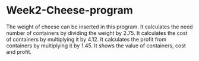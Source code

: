 # Week2-Cheese-program
The weight of cheese can be inserted in this program.
It calculates the need number of containers by dividing the weight by 2.75.
It calculates the cost of containers by multiplying it by 4.12.
It calculates the profit from containers by multiplying it by 1.45.
It shows the value of containers, cost and profit. 
